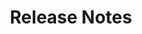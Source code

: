 ---
title: Release Notes
description: Turing AI Change Log.
docurl: /docs/turing/0.3.7/release-notes/
product: turing
---